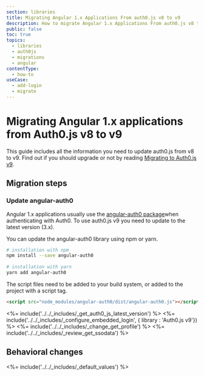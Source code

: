 ```yaml
---
section: libraries
title: Migrating Angular 1.x Applications From auth0.js v8 to v9
description: How to migrate Angular 1.x Applications From auth0.js v8 to v9
public: false
toc: true
topics:
  - libraries
  - auth0js
  - migrations
  - angular
contentType:
  - how-to
useCase:
  - add-login
  - migrate
---
```

# Migrating Angular 1.x applications from Auth0.js v8 to v9

This guide includes all the information you need to update auth0.js from v8 to v9. Find out if you should upgrade or not by reading [Migrating to Auth0.js v9](/libraries/auth0js/v9/migration-guide).

## Migration steps

### Update angular-auth0

Angular 1.x applications usually use the [angular-auth0 package](https://www.npmjs.com/package/angular-auth0)when authenticating with Auth0. To use auth0.js v9 you need to update to the latest version (3.x).

You can update the angular-auth0 library using npm or yarn.

```bash
# installation with npm
npm install --save angular-auth0
 
# installation with yarn
yarn add angular-auth0
```

The script files need to be added to your build system, or added to the project with a script tag.

```html
<script src="node_modules/angular-auth0/dist/angular-auth0.js"></script>
```

<%= include('../../_includes/_get_auth0_js_latest_version') %>
<%= include('../../_includes/_configure_embedded_login', { library : 'Auth0.js v9'}) %>
<%= include('../../_includes/_change_get_profile') %> 
<%= include('../../_includes/_review_get_ssodata') %>

## Behavioral changes

<%= include('../../_includes/_default_values') %>
